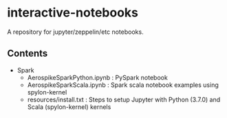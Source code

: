 # interactive-notebooks
A repository for jupyter/zeppelin/etc notebooks.

## Contents
 - Spark 
    - AerospikeSparkPython.ipynb : PySpark notebook
    - AerospikeSparkScala.ipynb  : Spark scala notebook examples using spylon-kernel
    - resources/install.txt : Steps to setup Jupyter with Python (3.7.0) and Scala (spylon-kernel) kernels  
        